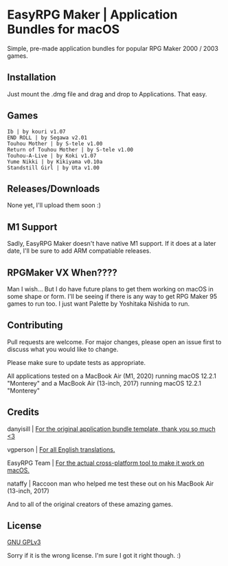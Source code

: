 # EasyRPG Maker | Application Bundles for macOS 

Simple, pre-made application bundles for popular RPG Maker 2000 / 2003 games. 

## Installation

Just mount the .dmg file and drag and drop to Applications. That easy. 

## Games

```
Ib | by kouri v1.07
END ROLL | by Segawa v2.01
Touhou Mother | by S-tele v1.00
Return of Touhou Mother | by S-tele v1.00
Touhou-A-Live | by Koki v1.07
Yume Nikki | by Kikiyama v0.10a 
Standstill Girl | by Uta v1.00
```

## Releases/Downloads

None yet, I'll upload them soon :)

## M1 Support

Sadly, EasyRPG Maker doesn't have native M1 support. 
If it does at a later date, I'll be sure to add ARM compatiable releases. 

## RPGMaker VX When????

Man I wish...
But I do have future plans to get them working on macOS in some shape or form.
I'll be seeing if there is any way to get RPG Maker 95 games to run too. I just want Palette by Yoshitaka Nishida to run. 

## Contributing
Pull requests are welcome. For major changes, please open an issue first to discuss what you would like to change.

Please make sure to update tests as appropriate.

All applications tested on a MacBook Air (M1, 2020) running macOS 12.2.1 "Monterey" and a MacBook Air (13-inch, 2017) running macOS 12.2.1 "Monterey" 

## Credits

danyisill | [For the original application bundle template, thank you so much <3](https://github.com/danyisill/easyrpg-macbundles)

vgperson | [For all English translations.](https://www.vgperson.com/games/)

EasyRPG Team | [For the actual cross-platform tool to make it work on macOS.](https://easyrpg.org/)

nataffy | Raccoon man who helped me test these out on his MacBook Air (13-inch, 2017)

And to all of the original creators of these amazing games. 

## License
[GNU GPLv3](https://choosealicense.com/licenses/gpl-3.0/)

Sorry if it is the wrong license. I'm sure I got it right though. :)
